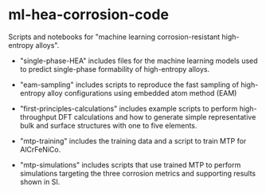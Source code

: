 # ml-hea-corrosion-code
Scripts and notebooks for "machine learning corrosion-resistant high-entropy alloys".

- "single-phase-HEA" includes files for the machine learning models used to predict single-phase formability of high-entropy alloys.

- "eam-sampling" includes scripts to reproduce the fast sampling of high-entropy alloy configurations using embedded atom method (EAM)

- "first-principles-calculations" includes example scripts to perform high-throughput DFT calculations and how to generate simple representative bulk and surface structures with one to five elements.

- "mtp-training" includes the training data and a script to train MTP for AlCrFeNiCo.

- "mtp-simulations" includes scripts that use trained MTP to perform simulations targeting the three corrosion metrics and supporting results shown in SI.

